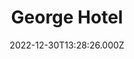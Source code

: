 ---
date: 2022-12-30T13:28:26.000Z
title: George Hotel
latitude: 52.64960363858975
longitude: -0.47813336219772473
category: checkin
---